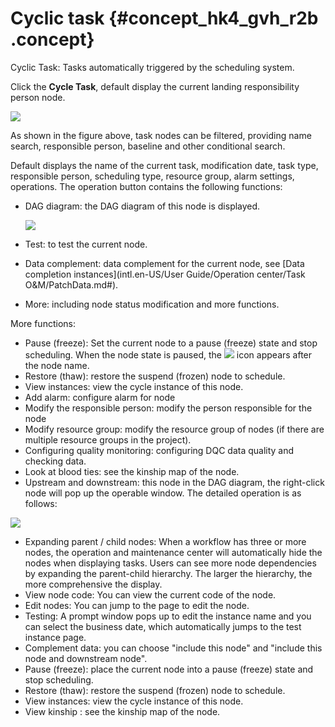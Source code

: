 # Cyclic task {#concept_hk4_gvh_r2b .concept}

Cyclic Task: Tasks automatically triggered by the scheduling system.

Click the **Cycle Task**, default display the current landing responsibility person node.

![](http://static-aliyun-doc.oss-cn-hangzhou.aliyuncs.com/assets/img/16357/15367434618766_en-US.jpg)

As shown in the figure above, task nodes can be filtered, providing name search, responsible person, baseline and other conditional search.

Default displays the name of the current task, modification date, task type, responsible person, scheduling type, resource group, alarm settings, operations. The operation button contains the following functions:

-   DAG diagram: the DAG diagram of this node is displayed.

    ![](http://static-aliyun-doc.oss-cn-hangzhou.aliyuncs.com/assets/img/16357/15367434618767_en-US.jpg)

-   Test: to test the current node.
-   Data complement: data complement for the current node, see [Data completion instances](intl.en-US/User Guide/Operation center/Task O&M/PatchData.md#).
-   More: including node status modification and more functions.

More functions:

-   Pause \(freeze\): Set the current node to a pause \(freeze\) state and stop scheduling. When the node state is paused, the ![](http://static-aliyun-doc.oss-cn-hangzhou.aliyuncs.com/assets/img/16357/153674346111847_en-US.png) icon appears after the node name.
-   Restore \(thaw\): restore the suspend \(frozen\) node to schedule.
-   View instances: view the cycle instance of this node.
-   Add alarm: configure alarm for node
-   Modify the responsible person: modify the person responsible for the node
-   Modify resource group: modify the resource group of nodes \(if there are multiple resource groups in the project\).
-   Configuring quality monitoring: configuring DQC data quality and checking data.
-   Look at blood ties: see the kinship map of the node.
-   Upstream and downstream: this node in the DAG diagram, the right-click node will pop up the operable window. The detailed operation is as follows:


![](http://static-aliyun-doc.oss-cn-hangzhou.aliyuncs.com/assets/img/16357/15367434618768_en-US.jpg)

-   Expanding parent / child nodes: When a workflow has three or more nodes, the operation and maintenance center will automatically hide the nodes when displaying tasks. Users can see more node dependencies by expanding the parent-child hierarchy. The larger the hierarchy, the more comprehensive the display.
-   View node code: You can view the current code of the node.
-   Edit nodes: You can jump to the page to edit the node.
-   Testing: A prompt window pops up to edit the instance name and you can select the business date, which automatically jumps to the test instance page.
-   Complement data: you can choose "include this node" and "include this node and downstream node".
-   Pause \(freeze\): place the current node into a pause \(freeze\) state and stop scheduling.
-   Restore \(thaw\): restore the suspend \(frozen\) node to schedule.
-   View instances: view the cycle instance of this node.
-   View kinship : see the kinship map of the node.

